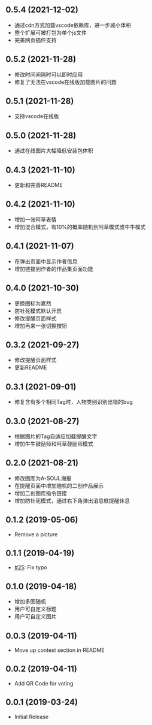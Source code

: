 ## 0.5.4 (2021-12-02)
* 通过cdn方式加载vscode依赖库，进一步减小体积
* 整个扩展可被打包为单个js文件
* 完美网页插件支持

## 0.5.2 (2021-11-28)
* 修改时间间隔时可以即时应用
* 修复了无法在vscode在线版加载图片的问题

## 0.5.1 (2021-11-28)
* 支持vscode在线版

## 0.5.0 (2021-11-28)
* 通过在线图片大幅降低安装包体积

## 0.4.3 (2021-11-10)
* 更新和完善README

## 0.4.2 (2021-11-10)
* 增加一张阿草表情
* 增加混合模式，有10%的概率随机到阿草模式或牛牛模式

## 0.4.1 (2021-11-07)
* 在弹出页面中显示作者信息
* 增加链接到作者的作品集页面功能

## 0.4.0 (2021-10-30)
* 更换图标为嘉然
* 防社死模式默认开启
* 修改提醒页面样式
* 增加再来一张切换按钮

## 0.3.2 (2021-09-27)
* 修改提醒页面样式
* 更新README

## 0.3.1 (2021-09-01)
* 修复含有多个相同Tag时，人物类别识别出错的bug

## 0.3.0 (2021-08-27)
* 根据图片的Tag自适应加载提醒文字
* 增加牛牛鼓励师和阿草鼓励师模式

## 0.2.0 (2021-08-21)
* 修改图库为A-SOUL海报
* 在提醒页面中增加随机的二创作品展示
* 增加二创图库指令链接
* 增加防社死模式，通过右下角弹出消息框提醒休息

## 0.1.2 (2019-05-06)
* Remove a picture

## 0.1.1 (2019-04-19)
* [#25](https://github.com/formulahendry/vscode-ycy/pull/25): Fix typo

## 0.1.0 (2019-04-18)
* 增加多图随机
* 用户可自定义标题
* 用户可自定义图片

## 0.0.3 (2019-04-11)
* Move up contest section in README

## 0.0.2 (2019-04-11)
* Add QR Code for voting

## 0.0.1 (2019-03-24)
* Initial Release